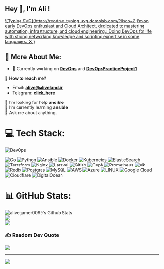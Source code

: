## Hey 👋, I'm Ali !
[![Typing SVG](https://readme-typing-svg.demolab.com/?lines=2;I’m an early DevOps enthusiast and Cloud Architect, dedicated to mastering automation, infrastructure, and cloud engineering.;
Doing DevOps for life with strong networking knowledge and scripting expertise in some languages. ⚒️ )](https://git.io/typing-svg)

## 💫  More About Me:

- 🔭 Currently working on **[DevOps](https://github.com/alivegamer0099/DevOps)** and **[DevOpsPracticeProject1](https://github.com/alivegamer0099/DevOps_PP1)**

 💬 **How to reach me?**
  - Email: **alive@aliveland.ir**
  - Telegram: **[click_here](https://t.me/itsalivee)**

🤝 I’m looking for help **ansible**<br>
🌱 I’m currently learning **ansible**<br>
💬 Ask me about anything.<br>

# 💻 Tech Stack:
![DevOps](https://img.shields.io/badge/devops-0A66C2?style=for-the-badge&amp;logo=devops&amp;logoColor=white)

![Go](https://img.shields.io/badge/go-%2300ADD8.svg?style=for-the-badge&logo=go&logoColor=white)
![Python](https://img.shields.io/badge/python-3670A0?style=for-the-badge&logo=python&logoColor=ffdd54)
![Ansible](https://img.shields.io/badge/ansible-%231A1918.svg?style=for-the-badge&logo=ansible&logoColor=white)
![Docker](https://img.shields.io/badge/docker-%230db7ed.svg?style=for-the-badge&logo=docker&logoColor=white)
![Kubernetes](https://img.shields.io/badge/kubernetes-%23326ce5.svg?style=for-the-badge&logo=kubernetes&logoColor=white)
![ElasticSearch](https://img.shields.io/badge/-ElasticSearch-005571?style=for-the-badge&logo=elasticsearch)
![Terraform](https://img.shields.io/badge/terraform-%235835CC.svg?style=for-the-badge&logo=terraform&logoColor=white)
![Nginx](https://img.shields.io/badge/nginx-%23009639.svg?style=for-the-badge&logo=nginx&logoColor=white)
![Laravel](https://img.shields.io/badge/laravel-%23FF2D20.svg?style=for-the-badge&logo=laravel&logoColor=white)
![Gitlab](https://img.shields.io/badge/Gitlab-%235835CC.svg?style=for-the-badge&amp;logo=gitlab&amp;logoColor=white)
![Ceph](https://img.shields.io/badge/Ceph-%23D42029?style=for-the-badge&amp;logo=Ceph&amp;logoColor=white)
![Prometheus](https://img.shields.io/badge/Prometheus-%23D42029?style=for-the-badge&amp;logo=Prometheus&amp;logoColor=white)
![elk](https://img.shields.io/badge/elk-%23009639.svg?style=for-the-badge&amp;logo=elk&amp;logoColor=white)
![Redis](https://img.shields.io/badge/redis-%23DD0031.svg?style=for-the-badge&logo=redis&logoColor=white)
![Postgres](https://img.shields.io/badge/postgres-%23316192.svg?style=for-the-badge&logo=postgresql&logoColor=white)
![MySQL](https://img.shields.io/badge/mysql-%2300f.svg?style=for-the-badge&logo=mysql&logoColor=white)
![AWS](https://img.shields.io/badge/AWS-%23FF9900.svg?style=for-the-badge&logo=amazon-aws&logoColor=white)
![Azure](https://img.shields.io/badge/azure-%230072C6.svg?style=for-the-badge&logo=azure-devops&logoColor=white)
![LINUX](https://img.shields.io/badge/Linux-FCC624?style=for-the-badge&logo=linux&logoColor=black)
![Google Cloud](https://img.shields.io/badge/Google%20Cloud-%234285F4.svg?style=for-the-badge&logo=google-cloud&logoColor=white)
![Cloudflare](https://img.shields.io/badge/Cloudflare-F38020?style=for-the-badge&logo=Cloudflare&logoColor=white)
![DigitalOcean](https://img.shields.io/badge/DigitalOcean-%230167ff.svg?style=for-the-badge&logo=digitalOcean&logoColor=white)


# 📊 GitHub Stats:
<img align="center" src="https://github-readme-stats.vercel.app/api?username=alivegamer0099&include_all_commits=true&count_private=true&show_icons=true&line_height=20&title_color=7A7ADB&icon_color=2234AE&text_color=D3D3D3&bg_color=0,000000,130F40" alt="alivegamer0099's Github Stats"><br>
![](https://github-readme-streak-stats.herokuapp.com/?user=alivegamer0099&theme=dark&hide_border=true)<br>
![](https://github-readme-stats.vercel.app/api/top-langs/?username=alivegamer0099&theme=dark&include_all_commits=true&count_private=true&layout=compact)

### ✍️ Random Dev Quote
![](https://quotes-github-readme.vercel.app/api?type=horizontal&theme=radical)

---
[![](https://visitcount.itsvg.in/api?id=alivegamer0099&icon=0&color=0)](https://visitcount.itsvg.in)
